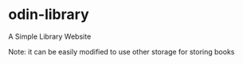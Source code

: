 # odin-library

A Simple Library Website 

Note: it can be easily modified to use other storage for storing books
